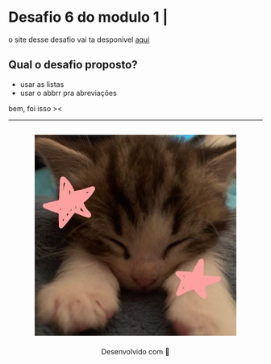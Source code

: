 # <b> Desafio 6 do modulo 1 | </b>

o site desse desafio vai ta desponivel [aqui]()

## Qual o desafio proposto?

- usar as listas
- usar o abbrr pra abreviações 

bem, foi isso ><

---
<h2 align="center">
  <img src="img/catzinho.jpg" width="400">
</h2>
<p align="center">
Desenvolvido com 🧡
</p>